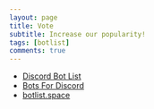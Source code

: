 ```yaml
---
layout: page
title: Vote
subtitle: Increase our popularity!
tags: [botlist]
comments: true
---
```


- [Discord Bot List](https://discord.ly/snek/upvote)
- [Bots For Discord](https://botsfordiscord.com/bot/690747778455830559/vote)
- [botlist.space](https://botlist.space/bot/690747778455830559/upvote)